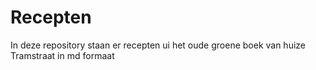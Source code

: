 # Recepten

In deze repository staan er recepten ui het oude groene boek van huize Tramstraat in md formaat
